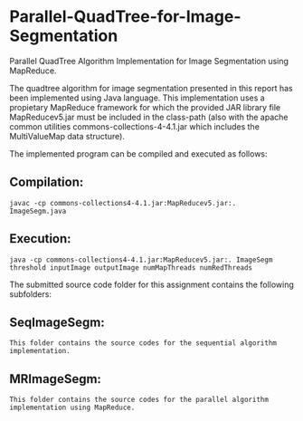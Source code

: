 # Parallel-QuadTree-for-Image-Segmentation
Parallel QuadTree Algorithm Implementation for Image Segmentation using MapReduce.

The quadtree algorithm for image segmentation presented in this report has been implemented using Java language. This implementation uses a propietary MapReduce framework for which the provided JAR library file MapReducev5.jar must be included in the class-path (also with the apache common utilities commons-collections-4-4.1.jar which includes the MultiValueMap data structure).

The implemented program can be compiled and executed as follows:

## Compilation:
	javac -cp commons-collections4-4.1.jar:MapReducev5.jar:. ImageSegm.java
## Execution:
	java -cp commons-collections4-4.1.jar:MapReducev5.jar:. ImageSegm threshold inputImage outputImage numMapThreads numRedThreads

The submitted source code folder for this assignment contains the following subfolders:
## SeqImageSegm: 
	This folder contains the source codes for the sequential algorithm implementation.
## MRImageSegm:
	This folder contains the source codes for the parallel algorithm implementation using MapReduce.
